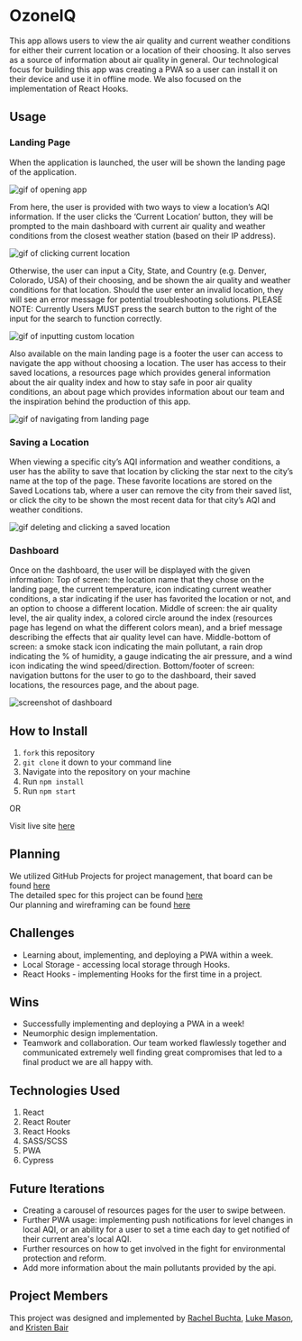 # OzoneIQ

This app allows users to view the air quality and current weather conditions for either their current location or a location of their choosing. It also serves as a source of information about air quality in general. Our technological focus for building this app was creating a PWA so a user can install it on their device and use it in offline mode. We also focused on the implementation of React Hooks.

## Usage

### Landing Page
When the application is launched, the user will be shown the landing page of the application.

![gif of opening app](https://media.giphy.com/media/GlBFHUTjuKfCraKPDl/giphy.gif)

From here, the user is provided with two ways to view a location’s AQI information. If the user clicks the ‘Current Location’ button, they will be prompted to the main dashboard with current air quality and weather conditions from the closest weather station (based on their IP address).

![gif of clicking current location](https://media.giphy.com/media/5MuzfuAb2RRQbrac4t/giphy.gif)

Otherwise, the user can input a City, State, and Country (e.g. Denver, Colorado, USA) of their choosing, and be shown the air quality and weather conditions for that location. Should the user enter an invalid location, they will see an error message for potential troubleshooting solutions. PLEASE NOTE: Currently Users MUST press the search button to the right of the input for the search to function correctly.

![gif of inputting custom location](https://media.giphy.com/media/oztH0062HyVbTfwb09/giphy.gif)

Also available on the main landing page is a footer the user can access to navigate the app without choosing a location. The user has access to their saved locations, a resources page which provides general information about the air quality index and how to stay safe in poor air quality conditions, an about page which provides information about our team and the inspiration behind the production of this app.

![gif of navigating from landing page](https://media.giphy.com/media/GjMkhgZA2fTLaIE0gd/giphy.gif)

### Saving a Location
When viewing a specific city’s AQI information and weather conditions, a user has the ability to save that location by clicking the star next to the city’s name at the top of the page. These favorite locations are stored on the Saved Locations tab, where a user can remove the city from their saved list, or click the city to be shown the most recent data for that city’s AQI and weather conditions.  

![gif deleting and clicking a saved location](https://media.giphy.com/media/ZAsMh5gGYjq3jtEtVT/giphy.gif)

### Dashboard
Once on the dashboard, the user will be displayed with the given information:
Top of screen: the location name that they chose on the landing page, the current temperature, icon indicating current weather conditions, a star indicating if the user has favorited the location or not, and an option to choose a different location.
Middle of screen: the air quality level, the air quality index, a colored circle around the index (resources page has legend on what the different colors mean), and a brief message describing the effects that air quality level can have.
Middle-bottom of screen: a smoke stack icon indicating the main pollutant, a rain drop indicating the % of humidity, a gauge indicating the air pressure, and a wind icon indicating the wind speed/direction.
Bottom/footer of screen: navigation buttons for the user to go to the dashboard, their saved locations, the resources page, and the about page.

![screenshot of dashboard](https://media.giphy.com/media/fAsvEwF8fbvK5fM7PB/giphy.gif)

## How to Install
1. `fork` this repository
2. `git clone` it down to your command line
3. Navigate into the repository on your machine
4. Run `npm install`
5. Run `npm start`

OR

Visit live site [here](https://ozone-iq.vercel.app/)

## Planning
We utilized GitHub Projects for project management, that board can be found [here](https://github.com/kristenmb/ozoneIQ/projects/1) <br/>
The detailed spec for this project can be found [here](https://frontend.turing.io/projects/module-3/stretch.html) <br/>
Our planning and wireframing can be found [here](https://miro.com/app/board/o9J_lSjvjP8=/)

## Challenges
* Learning about, implementing, and deploying a PWA within a week.
* Local Storage - accessing local storage through Hooks.
* React Hooks - implementing Hooks for the first time in a project. 

## Wins
* Successfully implementing and deploying a PWA in a week!
* Neumorphic design implementation.
* Teamwork and collaboration. Our team worked flawlessly together and communicated extremely well finding great compromises that led to a final product we are all happy with.

## Technologies Used
1. React
2. React Router
3. React Hooks 
4. SASS/SCSS
5. PWA
6. Cypress

## Future Iterations
* Creating a carousel of resources pages for the user to swipe between.
* Further PWA usage: implementing push notifications for level changes in local AQI, or an ability for a user to set a time each day to get notified of their current area's local AQI. 
* Further resources on how to get involved in the fight for environmental protection and reform.
* Add more information about the main pollutants provided by the api.  

## Project Members
This project was designed and implemented by [Rachel Buchta](https://github.com/rachelbuchta), [Luke Mason](https://github.com/LukeMason33), and [Kristen Bair](https://github.com/kristenmb)


